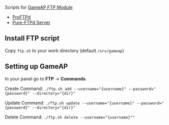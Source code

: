 Scripts for [GameAP FTP Module](https://github.com/gameap/ftp-module)

* [ProFTPd](https://github.com/gameap/scripts/tree/master/ftp/proftpd)
* [Pure-FTPd Server](https://github.com/gameap/scripts/tree/master/ftp/pure-ftpd)

## Install FTP script

Copy `ftp.sh` to your work directory (default `/srv/gameap`)

## Setting up GameAP 

In your panel go to **FTP** -> **Commands**.

Create Command: 
`./ftp.sh add --username="{username}" --password="{password}" --directory="{dir}"`

Update Command:
`./ftp.sh update --username="{username}" --password="{password}" --directory="{dir}"`

Delete Command:
`./ftp.sh delete --username="{username}""`